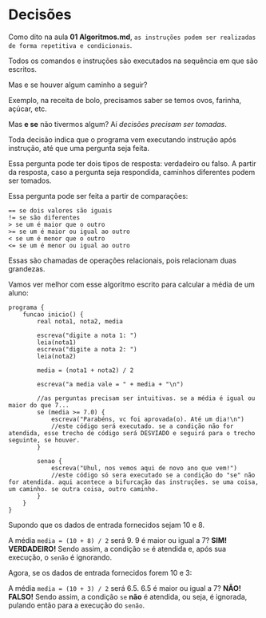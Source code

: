 # Decisões

Como dito na aula **01 Algoritmos.md**, `as instruções podem ser realizadas de forma repetitiva e condicionais`.

Todos os comandos e instruções são executados na sequência em que são escritos.

Mas e se houver algum caminho a seguir?

Exemplo, na receita de bolo, precisamos saber se temos ovos, farinha, açúcar, etc.

Mas **e se** não tivermos algum? Aí *decisões precisam ser tomadas*.

Toda decisão indica que o programa vem executando instrução após instrução, até que uma pergunta seja feita. 

Essa pergunta pode ter dois tipos de resposta: verdadeiro ou falso. A partir da resposta, caso a pergunta seja respondida, caminhos diferentes podem ser tomados.

Essa pergunta pode ser feita a partir de comparações:

```
== se dois valores são iguais
!= se são diferentes
> se um é maior que o outro
>= se um é maior ou igual ao outro
< se um é menor que o outro
<= se um é menor ou igual ao outro
```

Essas são chamadas de operações relacionais, pois relacionam duas grandezas. 

Vamos ver melhor com esse algoritmo escrito para calcular a média de um aluno:

```
programa {
	funcao inicio() {
		real nota1, nota2, media
		
		escreva("digite a nota 1: ")
		leia(nota1)
		escreva("digite a nota 2: ")
		leia(nota2)
		
		media = (nota1 + nota2) / 2
		
		escreva("a media vale = " + media + "\n")
		
		//as perguntas precisam ser intuitivas. se a média é igual ou maior do que 7...
		se (media >= 7.0) {
		    escreva("Parabéns, vc foi aprovada(o). Até um dia!\n") 
		    //este código será executado. se a condição não for atendida, esse trecho de código será DESVIADO e seguirá para o trecho seguinte, se houver.
		}
		
		senao {
		    escreva("Uhul, nos vemos aqui de novo ano que vem!") 
		    //este código só sera executado se a condição do "se" não for atendida. aqui acontece a bifurcação das instruções. se uma coisa, um caminho. se outra coisa, outro caminho.
		}
	}
}
```
Supondo que os dados de entrada fornecidos sejam 10 e 8.

A média `media = (10 + 8) / 2` será 9. 9 é maior ou igual a 7? **SIM! VERDADEIRO!** Sendo assim, a condição `se` é atendida e, após sua execução, o `senão` é ignorando.

Agora, se os dados de entrada fornecidos forem 10 e 3:

A média `media = (10 + 3) / 2` será 6.5. 6.5 é maior ou igual a 7? **NÃO! FALSO!** Sendo assim, a condição `se` **não** é atendida, ou seja, é ignorada, pulando então para a execução do `senão`.



